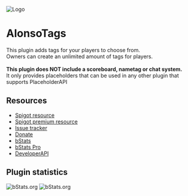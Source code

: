 ![Logo](https://i.imgur.com/zPgiAnm.png)

# AlonsoTags
This plugin adds tags for your players to choose from.\
Owners can create an unlimited amount of tags for players.\
\
**This plugin does NOT include a scoreboard, nametag or chat system.**\
It only provides placeholders that can be used in any other plugin that supports PlaceholderAPI
## Resources
- [Spigot resource](https://www.spigotmc.org/resources/83664/)
- [Spigot premium resource](https://www.spigotmc.org/resources/85788/)
- [Issue tracker](https://github.com/AlonsoAliaga/AlonsoTags/issues)
- [Donate](https://paypal.me/AlonsoAliaga)
- [bStats](https://bstats.org/plugin/bukkit/AlonsoTags/8781)
- [bStats Pro](https://bstats.org/plugin/bukkit/AlonsoTagsPro/9371)
- [DeveloperAPI](https://github.com/AlonsoAliaga/AlonsoTags/wiki/AlonsoTagsAPI)

## Plugin statistics
![bStats.org](https://bstats.org/signatures/bukkit/AlonsoTags.svg)
![bStats.org](https://bstats.org/signatures/bukkit/AlonsoTagsPro.svg)
